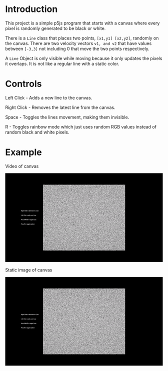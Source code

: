 # Introduction

This project is a simple p5js program that starts with a canvas where every pixel is randomly generated to be black or white.

There is a `Line` class that places two points, `[x1,y1] [x2,y2]`, randomly on the canvas. There are two velocity vectors `v1, and v2` that have values between `[-3,3]` not including 0 that move the two points respectively.

A `Line` Object is only visible while moving because it only updates the pixels it overlaps. It is not like a regular line with a static color.

# Controls

Left Click - Adds a new line to the canvas.

Right Click - Removes the latest line from the canvas.

Space - Toggles the lines movement, making them invisible.

R - Toggles rainbow mode which just uses random RGB values instead of random black and white pixels.

# Example

Video of canvas

![](https://github.com/trevorwinser/Invisible-Line/blob/main/Demo.gif)

Static image of canvas


![](https://github.com/trevorwinser/Invisible-Line/blob/main/Demo.png)
